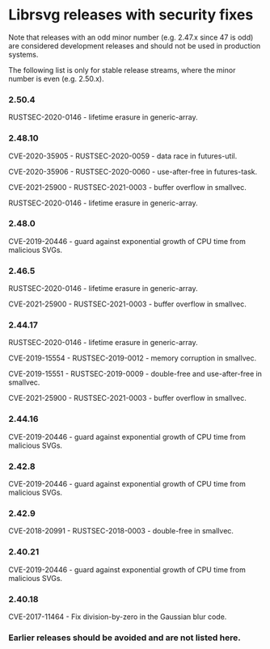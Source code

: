 # Librsvg releases with security fixes

Note that releases with an odd minor number (e.g. 2.47.x since
47 is odd) are considered development releases and should not be used
in production systems.

The following list is only for stable release streams, where the minor
number is even (e.g. 2.50.x).

### 2.50.4

RUSTSEC-2020-0146 - lifetime erasure in generic-array.

### 2.48.10

CVE-2020-35905 - RUSTSEC-2020-0059 - data race in futures-util.

CVE-2020-35906 - RUSTSEC-2020-0060 - use-after-free in futures-task.

CVE-2021-25900 - RUSTSEC-2021-0003 - buffer overflow in smallvec.

RUSTSEC-2020-0146 - lifetime erasure in generic-array.

### 2.48.0

CVE-2019-20446 - guard against exponential growth of CPU time
from malicious SVGs.

### 2.46.5

RUSTSEC-2020-0146 - lifetime erasure in generic-array.

CVE-2021-25900 - RUSTSEC-2021-0003 - buffer overflow in smallvec.

### 2.44.17

RUSTSEC-2020-0146 - lifetime erasure in generic-array.

CVE-2019-15554 - RUSTSEC-2019-0012 - memory corruption in smallvec.

CVE-2019-15551 - RUSTSEC-2019-0009 - double-free and use-after-free in smallvec.

CVE-2021-25900 - RUSTSEC-2021-0003 - buffer overflow in smallvec.

### 2.44.16

CVE-2019-20446 - guard against exponential growth of CPU time
from malicious SVGs.

### 2.42.8

CVE-2019-20446 - guard against exponential growth of CPU time
from malicious SVGs.

### 2.42.9 

CVE-2018-20991 - RUSTSEC-2018-0003 - double-free in smallvec.

### 2.40.21

CVE-2019-20446 - guard against exponential growth of CPU time
from malicious SVGs.

### 2.40.18

CVE-2017-11464 - Fix division-by-zero in the Gaussian blur code.

### Earlier releases should be avoided and are not listed here.
